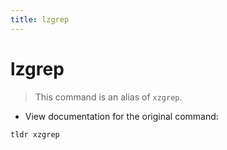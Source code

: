 ```yaml
---
title: lzgrep
---
```

# lzgrep

> This command is an alias of `xzgrep`.

- View documentation for the original command:

`tldr xzgrep`
